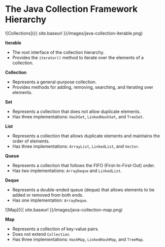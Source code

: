 # The Java Collection Framework Hierarchy

![Collections]({{ site.baseurl }}/images/java-collection-iterable.png)

**Iterable**

* The root interface of the collection hierarchy.
* Provides the `iterator()` method to iterate over the elements of a collection.

**Collection**

* Represents a general-purpose collection.
* Provides methods for adding, removing, searching, and iterating over elements.

**Set**

* Represents a collection that does not allow duplicate elements.
* Has three implementations: `HashSet`, `LinkedHashSet`, and `TreeSet`.

**List**

* Represents a collection that allows duplicate elements and maintains the order of elements.
* Has three implementations: `ArrayList`, `LinkedList`, and `Vector`.

**Queue**

* Represents a collection that follows the FIFO (First-In-First-Out) order.
* Has two implementations: `ArrayDeque` and `LinkedList`.

**Deque**

* Represents a double-ended queue (deque) that allows elements to be added or removed from both ends.
* Has one implementation: `ArrayDeque`.

![Map]({{ site.baseurl }}/images/java-collection-map.png)

**Map**

* Represents a collection of key-value pairs.
* Does not extend `Collection`.
* Has three implementations: `HashMap`, `LinkedHashMap`, and `TreeMap`.
